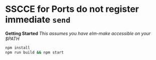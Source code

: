 # SSCCE for Ports do not register immediate `send`

**Getting Started**
_This assumes you have elm-make accessible on your $PATH_

```sh
npm install
npm run build && npm start
```